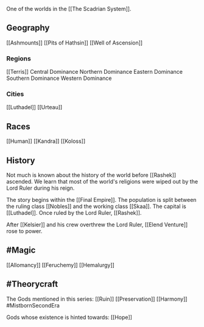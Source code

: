 One of the worlds in the [[The Scadrian System]].

## Geography
[[Ashmounts]]
[[Pits of Hathsin]]
[[Well of Ascension]]

### Regions
[[Terris]]
Central Dominance
Northern Dominance
Eastern Dominance
Southern Dominance
Western Dominance

### Cities
[[Luthadel]]
[[Urteau]]

## Races 
[[Human]]
[[Kandra]]
[[Koloss]]

## History
Not much is known about the history of the world before [[Rashek]] ascended. We learn that most of the world's religions were wiped out by the Lord Ruler during his reign. 

The story begins within the [[Final Empire]]. The population is split between the ruling class [[Nobles]] and the working class [[Skaa]]. The capital is [[Luthadel]]. Once ruled by the Lord Ruler, [[Rashek]]. 

After [[Kelsier]] and his crew overthrew the Lord Ruler, [[Elend Venture]] rose to power.

## #Magic
[[Allomancy]]
[[Feruchemy]]
[[Hemalurgy]]

## #Theorycraft
The Gods mentioned in this series:
[[Ruin]]
[[Preservation]]
[[Harmony]] #MistbornSecondEra

Gods whose existence is hinted towards:
[[Hope]]
